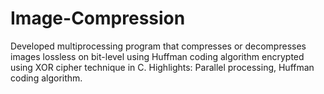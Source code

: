 # Image-Compression
Developed multiprocessing program that compresses or decompresses images lossless on bit-level using Huffman coding algorithm encrypted using XOR cipher technique in C. Highlights: Parallel processing, Huffman coding algorithm.
